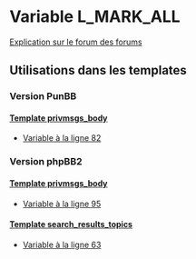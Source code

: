 # Variable L_MARK_ALL
[Explication sur le forum des forums](http://forum.forumactif.com/t294113-listing-des-variables#L_MARK_ALL)

## Utilisations dans les templates

### Version PunBB

#### [Template privmsgs_body](punbb/privmsgs_body.md)
* [Variable à la ligne 82](../punbb/privmsgs_body.tpl#L82)

### Version phpBB2

#### [Template privmsgs_body](subsilver/privmsgs_body.md)
* [Variable à la ligne 95](../subsilver/privmsgs_body.tpl#L95)

#### [Template search_results_topics](subsilver/search_results_topics.md)
* [Variable à la ligne 63](../subsilver/search_results_topics.tpl#L63)